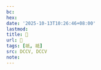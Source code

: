 ```yaml
---
bc:
hex:
date: '2025-10-13T10:26:46+08:00'
lastmod:
title: 􀼣
url: 􀼣
tags: [祇, 祗]
src: DCCV, DCCV
note:
---
```

